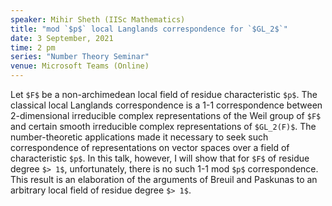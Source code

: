 ```yaml
---
speaker: Mihir Sheth (IISc Mathematics)
title: "mod `$p$` local Langlands correspondence for `$GL_2$`"
date: 3 September, 2021
time: 2 pm
series: "Number Theory Seminar"
venue: Microsoft Teams (Online)
---
```


Let `$F$` be a non-archimedean local field of residue characteristic `$p$`. The classical local Langlands correspondence is a 1-1 correspondence between 2-dimensional irreducible complex representations of the Weil group of `$F$` and certain smooth irreducible complex representations of `$GL_2(F)$`. The number-theoretic applications made it necessary to seek such correspondence of representations on vector spaces over a field of characteristic `$p$`. In this talk, however, I will show that for `$F$` of residue degree `$> 1$`, unfortunately, there is no such 1-1 mod `$p$` correspondence. This result is an elaboration of the arguments of Breuil and Paskunas to an arbitrary local field of residue degree `$> 1$`.
